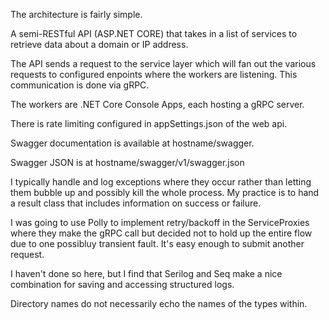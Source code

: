 
The architecture is fairly simple.

A semi-RESTful API (ASP.NET CORE) that takes in a list of services to retrieve data about a domain or IP address.

The API sends a request to the service layer which will fan out the various requests to configured enpoints where the workers are listening.  This communication is done via gRPC.

The workers are .NET Core Console Apps, each hosting a gRPC server.

There is rate limiting configured in appSettings.json of the web api.

Swagger documentation is available at hostname/swagger.

Swagger JSON is at hostname/swagger/v1/swagger.json

I typically handle and log exceptions where they occur rather than letting them bubble up and possibly kill the whole process.
My practice is to hand a result class that includes information on success or failure.

I was going to use Polly to implement retry/backoff in the ServiceProxies where they make the gRPC call but decided not to hold up the entire flow due to one possibluy transient fault.  It's easy enough to submit another request.

I haven't done so here, but I find that Serilog and Seq make a nice combination for saving and accessing structured logs.

Directory names do not necessarily echo the names of the types within.
